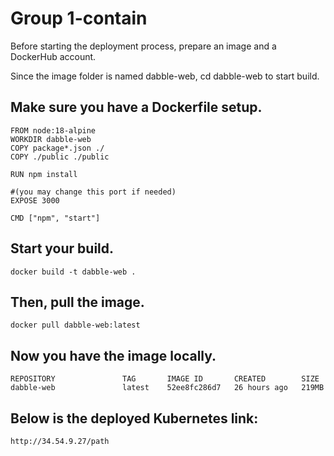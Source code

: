 # Group 1-contain

Before starting the deployment process, prepare an image and a DockerHub account.

Since the image folder is named dabble-web, cd dabble-web to start build.
## Make sure you have a Dockerfile setup. 

```
FROM node:18-alpine
WORKDIR dabble-web
COPY package*.json ./
COPY ./public ./public
 
RUN npm install

#(you may change this port if needed)
EXPOSE 3000

CMD ["npm", "start"]
```

## Start your build.
```
docker build -t dabble-web .
```
## Then, pull the image.
```
docker pull dabble-web:latest
```
## Now you have the image locally.

```
REPOSITORY               TAG       IMAGE ID       CREATED        SIZE
dabble-web               latest    52ee8fc286d7   26 hours ago   219MB
```
## Below is the deployed Kubernetes link: 

```
http://34.54.9.27/path
```
